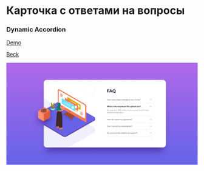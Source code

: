 # Карточка с ответами на вопросы
### Dynamic Accordion

[Demo](https://beckyuldashev.github.io/faq-accordion/)

[Beck](https://vk.com/beckyuldashev)

![Resume cv](dist/preview.jpg)